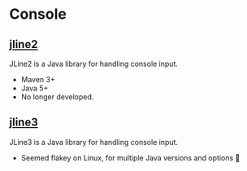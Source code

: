 # Console

## [jline2](https://github.com/jline/jline2)
JLine2 is a Java library for handling console input.
- Maven 3+
- Java 5+
- No longer developed.

## [jline3](https://github.com/jline/jline3)
JLine3 is a Java library for handling console input. 
- Seemed flakey on Linux, for multiple Java versions and options 🙁